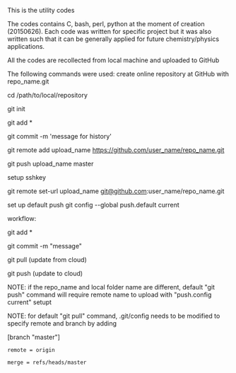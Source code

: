 This is the utility codes

The codes contains C, bash, perl, python 
at the moment of creation (20150626). 
Each code was written for specific project 
but it was also written such that 
it can be generally applied for future 
chemistry/physics applications.

All the codes are recollected from local machine
and uploaded to GitHub

The following commands were used:
create online repository at GitHub with repo_name.git

cd /path/to/local/repository

git init

git add *

git commit -m 'message for history'

git remote add upload_name https://github.com/user_name/repo_name.git


git push upload_name master

setup sshkey

git remote set-url upload_name git@github.com:user_name/repo_name.git

set up default push
git config --global push.default current

workflow: 

git add *

git commit -m "message"

git pull (update from cloud)

git push (update to cloud)

NOTE: if the repo_name and local folder name are different, default "git push" command will require remote name to upload with "push.config current" setupt

NOTE: for default "git pull" command, .git/config needs to be modified to specify remote and branch by adding

[branch "master"]

    remote = origin
    
    merge = refs/heads/master
